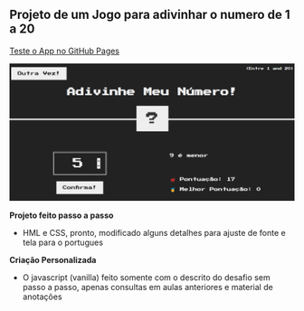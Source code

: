 ## Projeto de um Jogo para adivinhar o numero de 1 a 20

<a href="https://thander21.github.io/TCJ-Guess-My-Number/" target="_blank">Teste o App no GitHub Pages</a>

![alt text](Print.png)

**Projeto feito passo a passo**

- HML e CSS, pronto, modificado alguns detalhes para ajuste de fonte e tela para o portugues

**Criação Personalizada**

- O javascript (vanilla) feito somente com o descrito do desafio sem passo a passo, apenas consultas em aulas anteriores e material de anotações
